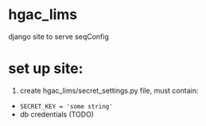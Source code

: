 # hgac_lims
django site to serve seqConfig

# set up site:
1. create hgac_lims/secret_settings.py file, must contain:
  - ```SECRET_KEY = 'some string'```
  - db credentials (TODO)
